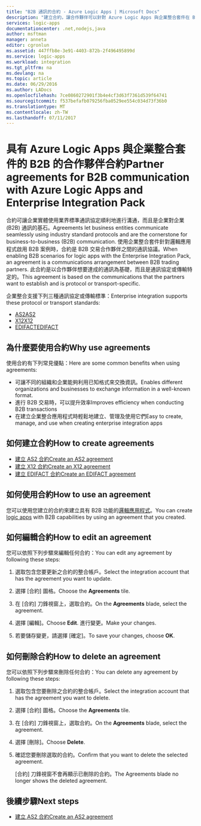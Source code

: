 ```yaml
---
title: "B2B 通訊的合約 - Azure Logic Apps | Microsoft Docs"
description: "建立合約，讓合作夥伴可以針對 Azure Logic Apps 與企業整合套件在 B2B 案例中溝通"
services: logic-apps
documentationcenter: .net,nodejs,java
author: msftman
manager: anneta
editor: cgronlun
ms.assetid: 447ffb8e-3e91-4403-872b-2f496495899d
ms.service: logic-apps
ms.workload: integration
ms.tgt_pltfrm: na
ms.devlang: na
ms.topic: article
ms.date: 06/29/2016
ms.author: LADocs
ms.openlocfilehash: 7ce0860272901f3b4e4cf3d63f7361d539f64741
ms.sourcegitcommit: f537befafb079256fba0529ee554c034d73f36b0
ms.translationtype: MT
ms.contentlocale: zh-TW
ms.lasthandoff: 07/11/2017
---
```

# <a name="partner-agreements-for-b2b-communication-with-azure-logic-apps-and-enterprise-integration-pack"></a><span data-ttu-id="b4162-103">具有 Azure Logic Apps 與企業整合套件的 B2B 的合作夥伴合約</span><span class="sxs-lookup"><span data-stu-id="b4162-103">Partner agreements for B2B communication with Azure Logic Apps and Enterprise Integration Pack</span></span>

<span data-ttu-id="b4162-104">合約可讓企業實體使用業界標準通訊協定順利地進行溝通，而且是企業對企業 (B2B) 通訊的基石。</span><span class="sxs-lookup"><span data-stu-id="b4162-104">Agreements let business entities communicate seamlessly using industry standard protocols and are the cornerstone for business-to-business (B2B) communication.</span></span> <span data-ttu-id="b4162-105">使用企業整合套件針對邏輯應用程式啟用 B2B 案例時，合約是 B2B 交易合作夥伴之間的通訊協議。</span><span class="sxs-lookup"><span data-stu-id="b4162-105">When enabling B2B scenarios for logic apps with the Enterprise Integration Pack, an agreement is a communications arrangement between B2B trading partners.</span></span> <span data-ttu-id="b4162-106">此合約是以合作夥伴想要達成的通訊為基礎，而且是通訊協定或傳輸特定的。</span><span class="sxs-lookup"><span data-stu-id="b4162-106">This agreement is based on the communications that the partners want to establish and is protocol or transport-specific.</span></span>

<span data-ttu-id="b4162-107">企業整合支援下列三種通訊協定或傳輸標準：</span><span class="sxs-lookup"><span data-stu-id="b4162-107">Enterprise integration supports these protocol or transport standards:</span></span>

* [<span data-ttu-id="b4162-108">AS2</span><span class="sxs-lookup"><span data-stu-id="b4162-108">AS2</span></span>](logic-apps-enterprise-integration-as2.md)
* [<span data-ttu-id="b4162-109">X12</span><span class="sxs-lookup"><span data-stu-id="b4162-109">X12</span></span>](logic-apps-enterprise-integration-x12.md)
* [<span data-ttu-id="b4162-110">EDIFACT</span><span class="sxs-lookup"><span data-stu-id="b4162-110">EDIFACT</span></span>](logic-apps-enterprise-integration-edifact.md)

## <a name="why-use-agreements"></a><span data-ttu-id="b4162-111">為什麼要使用合約</span><span class="sxs-lookup"><span data-stu-id="b4162-111">Why use agreements</span></span>

<span data-ttu-id="b4162-112">使用合約有下列常見優點：</span><span class="sxs-lookup"><span data-stu-id="b4162-112">Here are some common benefits when using agreements:</span></span>

* <span data-ttu-id="b4162-113">可讓不同的組織和企業能夠利用已知格式來交換資訊。</span><span class="sxs-lookup"><span data-stu-id="b4162-113">Enables different organizations and businesses to exchange information in a well-known format.</span></span>
* <span data-ttu-id="b4162-114">進行 B2B 交易時，可以提升效率</span><span class="sxs-lookup"><span data-stu-id="b4162-114">Improves efficiency when conducting B2B transactions</span></span>
* <span data-ttu-id="b4162-115">在建立企業整合應用程式時輕鬆地建立、管理及使用它們</span><span class="sxs-lookup"><span data-stu-id="b4162-115">Easy to create, manage, and use when creating enterprise integration apps</span></span>

## <a name="how-to-create-agreements"></a><span data-ttu-id="b4162-116">如何建立合約</span><span class="sxs-lookup"><span data-stu-id="b4162-116">How to create agreements</span></span>

* [<span data-ttu-id="b4162-117">建立 AS2 合約</span><span class="sxs-lookup"><span data-stu-id="b4162-117">Create an AS2 agreement</span></span>](logic-apps-enterprise-integration-as2.md)
* [<span data-ttu-id="b4162-118">建立 X12 合約</span><span class="sxs-lookup"><span data-stu-id="b4162-118">Create an X12 agreement</span></span>](logic-apps-enterprise-integration-x12.md)
* [<span data-ttu-id="b4162-119">建立 EDIFACT 合約</span><span class="sxs-lookup"><span data-stu-id="b4162-119">Create an EDIFACT agreement</span></span>](logic-apps-enterprise-integration-edifact.md)

## <a name="how-to-use-an-agreement"></a><span data-ttu-id="b4162-120">如何使用合約</span><span class="sxs-lookup"><span data-stu-id="b4162-120">How to use an agreement</span></span>

<span data-ttu-id="b4162-121">您可以使用您建立的合約來建立具有 B2B 功能的[邏輯應用程式](logic-apps-what-are-logic-apps.md "了解邏輯應用程式")。</span><span class="sxs-lookup"><span data-stu-id="b4162-121">You can create [logic apps](logic-apps-what-are-logic-apps.md "Learn about Logic apps") with B2B capabilities by using an agreement that you created.</span></span>

## <a name="how-to-edit-an-agreement"></a><span data-ttu-id="b4162-122">如何編輯合約</span><span class="sxs-lookup"><span data-stu-id="b4162-122">How to edit an agreement</span></span>

<span data-ttu-id="b4162-123">您可以依照下列步驟來編輯任何合約：</span><span class="sxs-lookup"><span data-stu-id="b4162-123">You can edit any agreement by following these steps:</span></span>

1. <span data-ttu-id="b4162-124">選取包含您要更新之合約的整合帳戶。</span><span class="sxs-lookup"><span data-stu-id="b4162-124">Select the integration account that has the agreement you want to update.</span></span>

2. <span data-ttu-id="b4162-125">選擇 [合約] 圖格。</span><span class="sxs-lookup"><span data-stu-id="b4162-125">Choose the **Agreements** tile.</span></span>

3. <span data-ttu-id="b4162-126">在 [合約] 刀鋒視窗上，選取合約。</span><span class="sxs-lookup"><span data-stu-id="b4162-126">On the **Agreements** blade, select the agreement.</span></span>

4. <span data-ttu-id="b4162-127">選擇 [編輯]。</span><span class="sxs-lookup"><span data-stu-id="b4162-127">Choose **Edit**.</span></span> <span data-ttu-id="b4162-128">進行變更。</span><span class="sxs-lookup"><span data-stu-id="b4162-128">Make your changes.</span></span>

5. <span data-ttu-id="b4162-129">若要儲存變更，請選擇 [確定]。</span><span class="sxs-lookup"><span data-stu-id="b4162-129">To save your changes, choose **OK**.</span></span>

## <a name="how-to-delete-an-agreement"></a><span data-ttu-id="b4162-130">如何刪除合約</span><span class="sxs-lookup"><span data-stu-id="b4162-130">How to delete an agreement</span></span>

<span data-ttu-id="b4162-131">您可以依照下列步驟來刪除任何合約：</span><span class="sxs-lookup"><span data-stu-id="b4162-131">You can delete any agreement by following these steps:</span></span>

1. <span data-ttu-id="b4162-132">選取包含您要刪除之合約的整合帳戶。</span><span class="sxs-lookup"><span data-stu-id="b4162-132">Select the integration account that has the agreement you want to delete.</span></span>
2. <span data-ttu-id="b4162-133">選擇 [合約] 圖格。</span><span class="sxs-lookup"><span data-stu-id="b4162-133">Choose the **Agreements** tile.</span></span>
3. <span data-ttu-id="b4162-134">在 [合約] 刀鋒視窗上，選取合約。</span><span class="sxs-lookup"><span data-stu-id="b4162-134">On the **Agreements** blade, select the agreement.</span></span>
4. <span data-ttu-id="b4162-135">選擇 [刪除]。</span><span class="sxs-lookup"><span data-stu-id="b4162-135">Choose **Delete**.</span></span>
5. <span data-ttu-id="b4162-136">確認您要刪除選取的合約。</span><span class="sxs-lookup"><span data-stu-id="b4162-136">Confirm that you want to delete the selected agreement.</span></span>

    <span data-ttu-id="b4162-137">[合約] 刀鋒視窗不會再顯示已刪除的合約。</span><span class="sxs-lookup"><span data-stu-id="b4162-137">The Agreements blade no longer shows the deleted agreement.</span></span>

## <a name="next-steps"></a><span data-ttu-id="b4162-138">後續步驟</span><span class="sxs-lookup"><span data-stu-id="b4162-138">Next steps</span></span>
* [<span data-ttu-id="b4162-139">建立 AS2 合約</span><span class="sxs-lookup"><span data-stu-id="b4162-139">Create an AS2 agreement</span></span>](logic-apps-enterprise-integration-as2.md)
